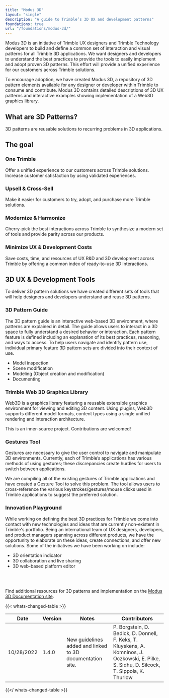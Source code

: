 ```yaml
---
title: "Modus 3D"
layout: "single"
description: "A guide to Trimble’s 3D UX and development patterns"
foundations: true
url: "/foundations/modus-3d/"
---
```


Modus 3D is an initiative of Trimble UX designers and Trimble Technology developers to build and define a common set of interaction and visual patterns for all Trimble 3D applications. We want designers and developers to understand the best practices to provide the tools to easily implement and adopt proven 3D patterns. This effort will provide a unified experience for our customers across Trimble solutions.

To encourage adoption, we have created Modus 3D, a repository of 3D pattern elements available for any designer or developer within Trimble to consume and contribute. Modus 3D contains detailed descriptions of 3D UX patterns and interactive examples showing implementation of a Web3D graphics library.

## What are 3D Patterns?

3D patterns are reusable solutions to recurring problems in 3D applications.

## The goal

### One Trimble

Offer a unified experience to our customers across Trimble solutions. Increase customer satisfaction by using validated experiences.

### Upsell & Cross-Sell

Make it easier for customers to try, adopt, and purchase more Trimble solutions.

### Modernize & Harmonize

Cherry-pick the best interactions across Trimble to synthesize a modern set of tools and provide parity across our products.

### Minimize UX & Development Costs

Save costs, time, and resources of UX R&D and 3D development across Trimble by offering a common index of ready-to-use 3D interactions.

## 3D UX & Development Tools

To deliver 3D pattern solutions we have created different sets of tools that will help designers and developers understand and reuse 3D patterns.

### 3D Pattern Guide

The 3D pattern guide is an interactive web-based 3D environment, where patterns are explained in detail. The guide allows users to interact in a 3D space to fully understand a desired behavior or interaction. Each pattern feature is defined including an explanation of its best practices, reasoning, and ways to access. To help users navigate and identify pattern use, individual primary feature 3D pattern sets are divided into their context of use.

- Model inspection
- Scene modification
- Modeling (Object creation and modification)
- Documenting

### Trimble Web 3D Graphics Library

Web3D is a graphics library featuring a reusable extensible graphics environment for viewing and editing 3D content. Using plugins, Web3D supports different model formats, content types using a single unified rendering and interaction architecture.

This is an inner-source project. Contributions are welcomed!

### Gestures Tool

Gestures are necessary to give the user control to navigate and manipulate 3D environments. Currently, each of Trimble’s applications has various methods of using gestures; these discrepancies create hurdles for users to switch between applications.

We are compiling all of the existing gestures of Trimble applications and have created a Gesture Tool to solve this problem. The tool allows users to cross-reference the various keystrokes/gestures/mouse clicks used in Trimble applications to suggest the preferred solution.

### Innovation Playground

While working on defining the best 3D practices for Trimble we come into contact with new technologies and ideas that are currently non-existent in Trimble's portfolio. Being an international team of UX designers, developers, and product managers spanning across different products, we have the opportunity to elaborate on these ideas, create connections, and offer new solutions. Some of the initiatives we have been working on include:

- 3D orientation indicator
- 3D collaboration and live sharing
- 3D web-based platform editor

<br>
<br>

Find additional resources for 3D patterns and implementation on the [Modus 3D Documentation site](https://web3d.trimble.com/demo/modus/).

{{< whats-changed-table >}}

| Date       | Version | Notes                                                    | Contributors |
| ---------- | ------- | -------------------------------------------------------- | ------------ |
| 10/28/2022 | 1.4.0   | New guidelines added and linked to 3D documentation site. | P. Borgstein, D. Bedick, D. Donnell, F. Keks, T. Kluyskens, A. Komninos, J. Oczkowski, E. Pilke, S. Sidhu, D. Silcock, T. Sippola, K. Thurlow      |

{{</ whats-changed-table >}}
